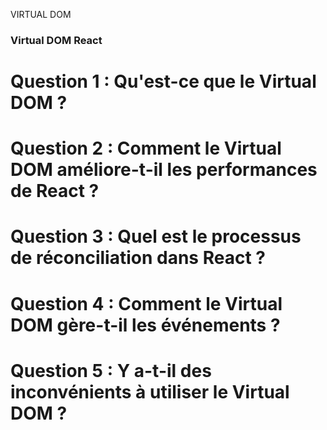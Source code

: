 VIRTUAL DOM

### Virtual DOM React

# Question 1 : Qu'est-ce que le Virtual DOM ?

# Question 2 : Comment le Virtual DOM améliore-t-il les performances de React ?

# Question 3 : Quel est le processus de réconciliation dans React ?

# Question 4 : Comment le Virtual DOM gère-t-il les événements ?

# Question 5 : Y a-t-il des inconvénients à utiliser le Virtual DOM ?